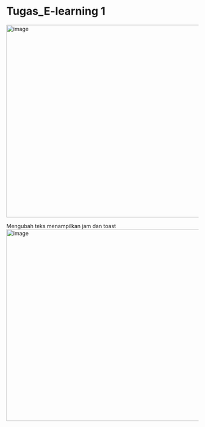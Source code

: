 # Tugas_E-learning 1
<img width="960" height="505" alt="image" src="https://github.com/user-attachments/assets/83481632-b938-4a33-8146-1f6a652f9970" />

Mengubah teks menampilkan jam dan toast
<img width="960" height="503" alt="image" src="https://github.com/user-attachments/assets/7fc61bea-91eb-466c-afc9-49e3d8789ac9" />
